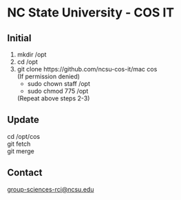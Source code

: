 # NC State University - COS IT
## Initial
<ol>
 <li>mkdir /opt</li>
 <li>cd /opt</li>
 <li>git clone https://github.com/ncsu-cos-it/mac cos<br>
 (If permission denied)<br>
   <ul>
   <li>sudo chown staff /opt</li>
   <li>sudo chmod 775 /opt</li>
   </ul>
  (Repeat above steps 2-3)</li>
</ol>

## Update 
cd /opt/cos<br>
git fetch<br>
git merge<br>
## Contact
<a href="mailto:group-sciences-rci@ncsu.edu">group-sciences-rci@ncsu.edu</a><br>

